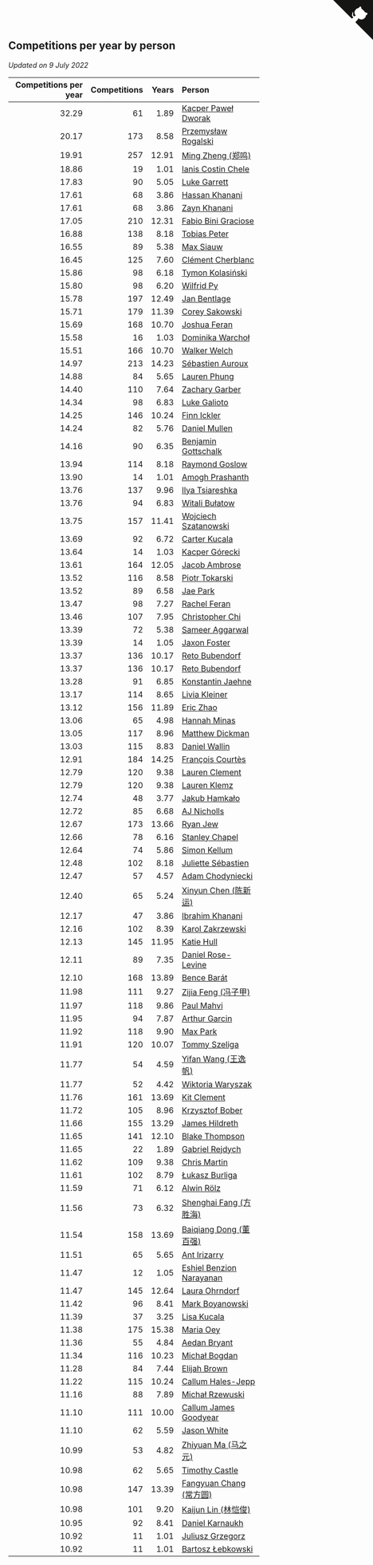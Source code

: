 ## Competitions per year by person

*Updated on  9 July 2022*

| Competitions per year | Competitions | Years | Person |
| ---: | ---: | ---: | :--- |
| 32.29 | 61 | 1.89 | [Kacper Paweł Dworak](https://www.worldcubeassociation.org/persons/2020DWOR01) |
| 20.17 | 173 | 8.58 | [Przemysław Rogalski](https://www.worldcubeassociation.org/persons/2013ROGA02) |
| 19.91 | 257 | 12.91 | [Ming Zheng (郑鸣)](https://www.worldcubeassociation.org/persons/2009ZHEN11) |
| 18.86 | 19 | 1.01 | [Ianis Costin Chele](https://www.worldcubeassociation.org/persons/2021CHEL01) |
| 17.83 | 90 | 5.05 | [Luke Garrett](https://www.worldcubeassociation.org/persons/2017GARR05) |
| 17.61 | 68 | 3.86 | [Hassan Khanani](https://www.worldcubeassociation.org/persons/2018KHAN26) |
| 17.61 | 68 | 3.86 | [Zayn Khanani](https://www.worldcubeassociation.org/persons/2018KHAN28) |
| 17.05 | 210 | 12.31 | [Fabio Bini Graciose](https://www.worldcubeassociation.org/persons/2010GRAC02) |
| 16.88 | 138 | 8.18 | [Tobias Peter](https://www.worldcubeassociation.org/persons/2014PETE03) |
| 16.55 | 89 | 5.38 | [Max Siauw](https://www.worldcubeassociation.org/persons/2017SIAU02) |
| 16.45 | 125 | 7.60 | [Clément Cherblanc](https://www.worldcubeassociation.org/persons/2014CHER05) |
| 15.86 | 98 | 6.18 | [Tymon Kolasiński](https://www.worldcubeassociation.org/persons/2016KOLA02) |
| 15.80 | 98 | 6.20 | [Wilfrid Py](https://www.worldcubeassociation.org/persons/2016PYWI01) |
| 15.78 | 197 | 12.49 | [Jan Bentlage](https://www.worldcubeassociation.org/persons/2010BENT01) |
| 15.71 | 179 | 11.39 | [Corey Sakowski](https://www.worldcubeassociation.org/persons/2011SAKO01) |
| 15.69 | 168 | 10.70 | [Joshua Feran](https://www.worldcubeassociation.org/persons/2011FERA01) |
| 15.58 | 16 | 1.03 | [Dominika Warchoł](https://www.worldcubeassociation.org/persons/2021WARC01) |
| 15.51 | 166 | 10.70 | [Walker Welch](https://www.worldcubeassociation.org/persons/2011WELC01) |
| 14.97 | 213 | 14.23 | [Sébastien Auroux](https://www.worldcubeassociation.org/persons/2008AURO01) |
| 14.88 | 84 | 5.65 | [Lauren Phung](https://www.worldcubeassociation.org/persons/2016PHUN02) |
| 14.40 | 110 | 7.64 | [Zachary Garber](https://www.worldcubeassociation.org/persons/2014GARB01) |
| 14.34 | 98 | 6.83 | [Luke Galioto](https://www.worldcubeassociation.org/persons/2015GALI02) |
| 14.25 | 146 | 10.24 | [Finn Ickler](https://www.worldcubeassociation.org/persons/2012ICKL01) |
| 14.24 | 82 | 5.76 | [Daniel Mullen](https://www.worldcubeassociation.org/persons/2016MULL04) |
| 14.16 | 90 | 6.35 | [Benjamin Gottschalk](https://www.worldcubeassociation.org/persons/2016GOTT01) |
| 13.94 | 114 | 8.18 | [Raymond Goslow](https://www.worldcubeassociation.org/persons/2014GOSL01) |
| 13.90 | 14 | 1.01 | [Amogh Prashanth](https://www.worldcubeassociation.org/persons/2021PRAS01) |
| 13.76 | 137 | 9.96 | [Ilya Tsiareshka](https://www.worldcubeassociation.org/persons/2012TERE01) |
| 13.76 | 94 | 6.83 | [Witali Bułatow](https://www.worldcubeassociation.org/persons/2015BUAT01) |
| 13.75 | 157 | 11.41 | [Wojciech Szatanowski](https://www.worldcubeassociation.org/persons/2011SZAT01) |
| 13.69 | 92 | 6.72 | [Carter Kucala](https://www.worldcubeassociation.org/persons/2015KUCA01) |
| 13.64 | 14 | 1.03 | [Kacper Górecki](https://www.worldcubeassociation.org/persons/2021GORE01) |
| 13.61 | 164 | 12.05 | [Jacob Ambrose](https://www.worldcubeassociation.org/persons/2010AMBR01) |
| 13.52 | 116 | 8.58 | [Piotr Tokarski](https://www.worldcubeassociation.org/persons/2013TOKA01) |
| 13.52 | 89 | 6.58 | [Jae Park](https://www.worldcubeassociation.org/persons/2015PARK24) |
| 13.47 | 98 | 7.27 | [Rachel Feran](https://www.worldcubeassociation.org/persons/2015FERA01) |
| 13.46 | 107 | 7.95 | [Christopher Chi](https://www.worldcubeassociation.org/persons/2014CHIC01) |
| 13.39 | 72 | 5.38 | [Sameer Aggarwal](https://www.worldcubeassociation.org/persons/2017AGGA01) |
| 13.39 | 14 | 1.05 | [Jaxon Foster](https://www.worldcubeassociation.org/persons/2021FOST01) |
| 13.37 | 136 | 10.17 | [Reto Bubendorf](https://www.worldcubeassociation.org/persons/2012BUBE01) |
| 13.37 | 136 | 10.17 | [Reto Bubendorf](https://www.worldcubeassociation.org/persons/2012BUBE01) |
| 13.28 | 91 | 6.85 | [Konstantin Jaehne](https://www.worldcubeassociation.org/persons/2015JAEH01) |
| 13.17 | 114 | 8.65 | [Livia Kleiner](https://www.worldcubeassociation.org/persons/2013KLEI03) |
| 13.12 | 156 | 11.89 | [Eric Zhao](https://www.worldcubeassociation.org/persons/2010ZHAO19) |
| 13.06 | 65 | 4.98 | [Hannah Minas](https://www.worldcubeassociation.org/persons/2017MINA04) |
| 13.05 | 117 | 8.96 | [Matthew Dickman](https://www.worldcubeassociation.org/persons/2013DICK01) |
| 13.03 | 115 | 8.83 | [Daniel Wallin](https://www.worldcubeassociation.org/persons/2013WALL03) |
| 12.91 | 184 | 14.25 | [François Courtès](https://www.worldcubeassociation.org/persons/2008COUR01) |
| 12.79 | 120 | 9.38 | [Lauren Clement](https://www.worldcubeassociation.org/persons/2013KLEM01) |
| 12.79 | 120 | 9.38 | [Lauren Klemz](https://www.worldcubeassociation.org/persons/2013KLEM01) |
| 12.74 | 48 | 3.77 | [Jakub Hamkało](https://www.worldcubeassociation.org/persons/2018HAMK01) |
| 12.72 | 85 | 6.68 | [AJ Nicholls](https://www.worldcubeassociation.org/persons/2015NICH04) |
| 12.67 | 173 | 13.66 | [Ryan Jew](https://www.worldcubeassociation.org/persons/2008JEWR01) |
| 12.66 | 78 | 6.16 | [Stanley Chapel](https://www.worldcubeassociation.org/persons/2016CHAP04) |
| 12.64 | 74 | 5.86 | [Simon Kellum](https://www.worldcubeassociation.org/persons/2016KELL12) |
| 12.48 | 102 | 8.18 | [Juliette Sébastien](https://www.worldcubeassociation.org/persons/2014SEBA01) |
| 12.47 | 57 | 4.57 | [Adam Chodyniecki](https://www.worldcubeassociation.org/persons/2017CHOD02) |
| 12.40 | 65 | 5.24 | [Xinyun Chen (陈新运)](https://www.worldcubeassociation.org/persons/2017CHEN36) |
| 12.17 | 47 | 3.86 | [Ibrahim Khanani](https://www.worldcubeassociation.org/persons/2018KHAN27) |
| 12.16 | 102 | 8.39 | [Karol Zakrzewski](https://www.worldcubeassociation.org/persons/2014ZAKR01) |
| 12.13 | 145 | 11.95 | [Katie Hull](https://www.worldcubeassociation.org/persons/2010HULL01) |
| 12.11 | 89 | 7.35 | [Daniel Rose-Levine](https://www.worldcubeassociation.org/persons/2015ROSE01) |
| 12.10 | 168 | 13.89 | [Bence Barát](https://www.worldcubeassociation.org/persons/2008BARA01) |
| 11.98 | 111 | 9.27 | [Zijia Feng (冯子甲)](https://www.worldcubeassociation.org/persons/2013FENG02) |
| 11.97 | 118 | 9.86 | [Paul Mahvi](https://www.worldcubeassociation.org/persons/2012MAHV01) |
| 11.95 | 94 | 7.87 | [Arthur Garcin](https://www.worldcubeassociation.org/persons/2014GARC27) |
| 11.92 | 118 | 9.90 | [Max Park](https://www.worldcubeassociation.org/persons/2012PARK03) |
| 11.91 | 120 | 10.07 | [Tommy Szeliga](https://www.worldcubeassociation.org/persons/2012SZEL01) |
| 11.77 | 54 | 4.59 | [Yifan Wang (王逸帆)](https://www.worldcubeassociation.org/persons/2017WANY29) |
| 11.77 | 52 | 4.42 | [Wiktoria Waryszak](https://www.worldcubeassociation.org/persons/2018WARY01) |
| 11.76 | 161 | 13.69 | [Kit Clement](https://www.worldcubeassociation.org/persons/2008CLEM01) |
| 11.72 | 105 | 8.96 | [Krzysztof Bober](https://www.worldcubeassociation.org/persons/2013BOBE01) |
| 11.66 | 155 | 13.29 | [James Hildreth](https://www.worldcubeassociation.org/persons/2009HILD01) |
| 11.65 | 141 | 12.10 | [Blake Thompson](https://www.worldcubeassociation.org/persons/2010THOM03) |
| 11.65 | 22 | 1.89 | [Gabriel Rejdych](https://www.worldcubeassociation.org/persons/2020REJD01) |
| 11.62 | 109 | 9.38 | [Chris Martin](https://www.worldcubeassociation.org/persons/2013MART03) |
| 11.61 | 102 | 8.79 | [Łukasz Burliga](https://www.worldcubeassociation.org/persons/2013BURL01) |
| 11.59 | 71 | 6.12 | [Alwin Rölz](https://www.worldcubeassociation.org/persons/2016ROLZ01) |
| 11.56 | 73 | 6.32 | [Shenghai Fang (方胜海)](https://www.worldcubeassociation.org/persons/2016FANG01) |
| 11.54 | 158 | 13.69 | [Baiqiang Dong (董百强)](https://www.worldcubeassociation.org/persons/2008DONG06) |
| 11.51 | 65 | 5.65 | [Ant Irizarry](https://www.worldcubeassociation.org/persons/2016IRIZ02) |
| 11.47 | 12 | 1.05 | [Eshiel Benzion Narayanan](https://www.worldcubeassociation.org/persons/2021NARA03) |
| 11.47 | 145 | 12.64 | [Laura Ohrndorf](https://www.worldcubeassociation.org/persons/2009OHRN01) |
| 11.42 | 96 | 8.41 | [Mark Boyanowski](https://www.worldcubeassociation.org/persons/2014BOYA01) |
| 11.39 | 37 | 3.25 | [Lisa Kucala](https://www.worldcubeassociation.org/persons/2019KUCA01) |
| 11.38 | 175 | 15.38 | [Maria Oey](https://www.worldcubeassociation.org/persons/2007OEYM01) |
| 11.36 | 55 | 4.84 | [Aedan Bryant](https://www.worldcubeassociation.org/persons/2017BRYA06) |
| 11.34 | 116 | 10.23 | [Michał Bogdan](https://www.worldcubeassociation.org/persons/2012BOGD01) |
| 11.28 | 84 | 7.44 | [Elijah Brown](https://www.worldcubeassociation.org/persons/2015BROW03) |
| 11.22 | 115 | 10.24 | [Callum Hales-Jepp](https://www.worldcubeassociation.org/persons/2012HALE01) |
| 11.16 | 88 | 7.89 | [Michał Rzewuski](https://www.worldcubeassociation.org/persons/2014RZEW01) |
| 11.10 | 111 | 10.00 | [Callum James Goodyear](https://www.worldcubeassociation.org/persons/2012GOOD02) |
| 11.10 | 62 | 5.59 | [Jason White](https://www.worldcubeassociation.org/persons/2016WHIT16) |
| 10.99 | 53 | 4.82 | [Zhiyuan Ma (马之元)](https://www.worldcubeassociation.org/persons/2017MAZH04) |
| 10.98 | 62 | 5.65 | [Timothy Castle](https://www.worldcubeassociation.org/persons/2016CAST48) |
| 10.98 | 147 | 13.39 | [Fangyuan Chang (常方圆)](https://www.worldcubeassociation.org/persons/2009CHAN04) |
| 10.98 | 101 | 9.20 | [Kaijun Lin (林恺俊)](https://www.worldcubeassociation.org/persons/2013LINK01) |
| 10.95 | 92 | 8.41 | [Daniel Karnaukh](https://www.worldcubeassociation.org/persons/2014KARN02) |
| 10.92 | 11 | 1.01 | [Juliusz Grzegorz](https://www.worldcubeassociation.org/persons/2021GRZE01) |
| 10.92 | 11 | 1.01 | [Bartosz Łebkowski](https://www.worldcubeassociation.org/persons/2021LEBK01) |


<a href="https://github.com/JustinTimeCuber/wca_statistics" class="github-corner" aria-label="View source on Github"><svg width="80" height="80" viewBox="0 0 250 250" style="fill:#151513; color:#fff; position: absolute; top: 0; border: 0; right: 0;" aria-hidden="true"><path d="M0,0 L115,115 L130,115 L142,142 L250,250 L250,0 Z"></path><path d="M128.3,109.0 C113.8,99.7 119.0,89.6 119.0,89.6 C122.0,82.7 120.5,78.6 120.5,78.6 C119.2,72.0 123.4,76.3 123.4,76.3 C127.3,80.9 125.5,87.3 125.5,87.3 C122.9,97.6 130.6,101.9 134.4,103.2" fill="currentColor" style="transform-origin: 130px 106px;" class="octo-arm"></path><path d="M115.0,115.0 C114.9,115.1 118.7,116.5 119.8,115.4 L133.7,101.6 C136.9,99.2 139.9,98.4 142.2,98.6 C133.8,88.0 127.5,74.4 143.8,58.0 C148.5,53.4 154.0,51.2 159.7,51.0 C160.3,49.4 163.2,43.6 171.4,40.1 C171.4,40.1 176.1,42.5 178.8,56.2 C183.1,58.6 187.2,61.8 190.9,65.4 C194.5,69.0 197.7,73.2 200.1,77.6 C213.8,80.2 216.3,84.9 216.3,84.9 C212.7,93.1 206.9,96.0 205.4,96.6 C205.1,102.4 203.0,107.8 198.3,112.5 C181.9,128.9 168.3,122.5 157.7,114.1 C157.9,116.9 156.7,120.9 152.7,124.9 L141.0,136.5 C139.8,137.7 141.6,141.9 141.8,141.8 Z" fill="currentColor" class="octo-body"></path></svg></a><style>.github-corner:hover .octo-arm{animation:octocat-wave 560ms ease-in-out}@keyframes octocat-wave{0%,100%{transform:rotate(0)}20%,60%{transform:rotate(-25deg)}40%,80%{transform:rotate(10deg)}}@media (max-width:500px){.github-corner:hover .octo-arm{animation:none}.github-corner .octo-arm{animation:octocat-wave 560ms ease-in-out}}</style>
